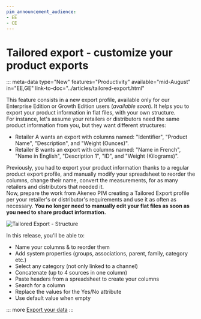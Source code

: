 ```yaml
---
pim_announcement_audience:
- EE
- CE
---
```


# Tailored export - **customize your product exports**
::: meta-data type="New" features="Productivity" available="mid-August" in="EE,GE" link-to-doc="../articles/tailored-export.html"

This feature consists in a new export profile, available only for our Enterprise Edition or Growth Edition users (*available soon*). It helps you to export your product information in flat files, with your own structure.  
For instance, let's assume your retailers or distributors need the same product information from you, but they want different structures:
* Retailer A wants an export with columns named: "Identifier", "Product Name", "Description", and "Weight (Ounces)".
* Retailer B wants an export with columns named: "Name in French", "Name in English", "Description 1", "ID", and "Weight (Kilograms)".

Previously, you had to export your product information thanks to a regular product export profile, and manually modify your spreadsheet to reorder the columns, change their name, convert the measurements, for as many retailers and distributors that needed it.  
Now, prepare the work from Akeneo PIM creating a Tailored Export profile per your retailer's or distributor's requirements and use it as often as necessary. **You no longer need to manually edit your flat files as soon as you need to share product information.**

![Tailored Export - Structure](../img/TailoredExport_Structure.png)

In this release, you'll be able to:
* Name your columns & to reorder them
* Add system properties (groups, associations, parent, family, category etc.)
* Select any category (not only linked to a channel)
* Concatenate (up to 4 sources in one column)
* Paste headers from a spreadsheet to create your columns
* Search for a column
* Replace the values for the Yes/No attribute
* Use default value when empty

::: more
[Export your data](../articles/exports.html)
:::
